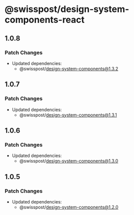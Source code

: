 # @swisspost/design-system-components-react

## 1.0.8

### Patch Changes

- Updated dependencies:
  - @swisspost/design-system-components@1.3.2

## 1.0.7

### Patch Changes

- Updated dependencies:
  - @swisspost/design-system-components@1.3.1

## 1.0.6

### Patch Changes

- Updated dependencies:
  - @swisspost/design-system-components@1.3.0

## 1.0.5

### Patch Changes

- Updated dependencies:
  - @swisspost/design-system-components@1.2.0
